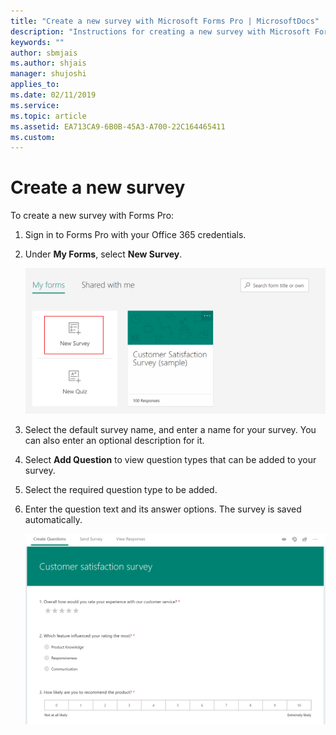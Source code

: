```yaml
---
title: "Create a new survey with Microsoft Forms Pro | MicrosoftDocs"
description: "Instructions for creating a new survey with Microsoft Forms Pro"
keywords: ""
author: sbmjais
ms.author: shjais
manager: shujoshi
applies_to: 
ms.date: 02/11/2019
ms.service: 
ms.topic: article
ms.assetid: EA713CA9-6B0B-45A3-A700-22C164465411
ms.custom: 
---
```


# Create a new survey

To create a new survey with Forms Pro:

1.	Sign in to Forms Pro with your Office 365 credentials.

2.	Under **My Forms**, select **New Survey**.

    ![New survey](media/create-new-survey.png "New survey") 

3.	Select the default survey name, and enter a name for your survey. You can also enter an optional description for it.

4.	Select **Add Question** to view question types that can be added to your survey.

5.	Select the required question type to be added.

6.	Enter the question text and its answer options. The survey is saved automatically.

    ![Survey](media/survey.png "Survey") 
